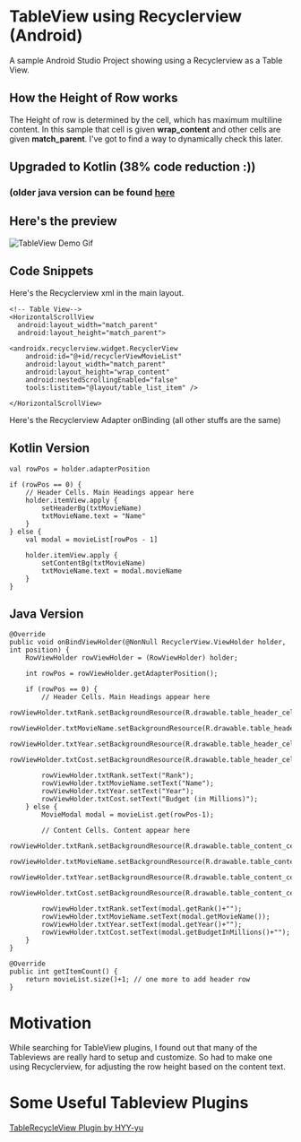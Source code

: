 # TableView using Recyclerview (Android)
A sample Android Studio Project showing using a Recyclerview as a Table View.

## How the Height of Row works
The Height of row is determined by the cell, which has maximum multiline content. In this sample
that cell is given **wrap_content** and other cells are given **match_parent**. I've got to find
a way to dynamically check this later.

## Upgraded to Kotlin (38% code reduction :))
### (older java version can be found [here](https://github.com/monsterbrain/RecyclerviewTableViewAndroid/tree/v1.0-java)

## Here's the preview
![TableView Demo Gif](https://github.com/monsterbrain/RecyclerviewTableViewAndroid/blob/master/tableview_demo.gif)

## Code Snippets

Here's the Recyclerview xml in the main layout.

    <!-- Table View-->
    <HorizontalScrollView
      android:layout_width="match_parent"
      android:layout_height="match_parent">

    <androidx.recyclerview.widget.RecyclerView
        android:id="@+id/recyclerViewMovieList"
        android:layout_width="match_parent"
        android:layout_height="wrap_content"
        android:nestedScrollingEnabled="false"
        tools:listitem="@layout/table_list_item" />

    </HorizontalScrollView>
    
Here's the Recyclerview Adapter onBinding (all other stuffs are the same)

## Kotlin Version
    val rowPos = holder.adapterPosition

    if (rowPos == 0) {
        // Header Cells. Main Headings appear here
        holder.itemView.apply {
            setHeaderBg(txtMovieName)
            txtMovieName.text = "Name"
        }
    } else {
        val modal = movieList[rowPos - 1]

        holder.itemView.apply {
            setContentBg(txtMovieName)
            txtMovieName.text = modal.movieName
        }
    }

## Java Version

    @Override
    public void onBindViewHolder(@NonNull RecyclerView.ViewHolder holder, int position) {
        RowViewHolder rowViewHolder = (RowViewHolder) holder;

        int rowPos = rowViewHolder.getAdapterPosition();

        if (rowPos == 0) {
            // Header Cells. Main Headings appear here
            rowViewHolder.txtRank.setBackgroundResource(R.drawable.table_header_cell_bg);
            rowViewHolder.txtMovieName.setBackgroundResource(R.drawable.table_header_cell_bg);
            rowViewHolder.txtYear.setBackgroundResource(R.drawable.table_header_cell_bg);
            rowViewHolder.txtCost.setBackgroundResource(R.drawable.table_header_cell_bg);

            rowViewHolder.txtRank.setText("Rank");
            rowViewHolder.txtMovieName.setText("Name");
            rowViewHolder.txtYear.setText("Year");
            rowViewHolder.txtCost.setText("Budget (in Millions)");
        } else {
            MovieModal modal = movieList.get(rowPos-1);

            // Content Cells. Content appear here
            rowViewHolder.txtRank.setBackgroundResource(R.drawable.table_content_cell_bg);
            rowViewHolder.txtMovieName.setBackgroundResource(R.drawable.table_content_cell_bg);
            rowViewHolder.txtYear.setBackgroundResource(R.drawable.table_content_cell_bg);
            rowViewHolder.txtCost.setBackgroundResource(R.drawable.table_content_cell_bg);

            rowViewHolder.txtRank.setText(modal.getRank()+"");
            rowViewHolder.txtMovieName.setText(modal.getMovieName());
            rowViewHolder.txtYear.setText(modal.getYear()+"");
            rowViewHolder.txtCost.setText(modal.getBudgetInMillions()+"");
        }
    }

    @Override
    public int getItemCount() {
        return movieList.size()+1; // one more to add header row
    }

# Motivation
While searching for TableView plugins, I found out that many of the Tableviews are really hard to setup and customize.
So had to make one using Recyclerview, for adjusting the row height based on the content text.

# Some Useful Tableview Plugins
[TableRecycleView Plugin by HYY-yu](https://github.com/HYY-yu/TableRecyclerView)
